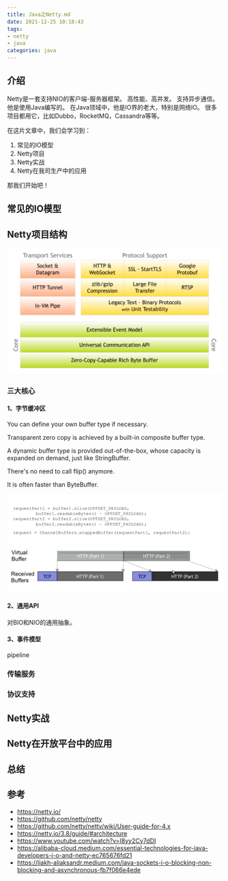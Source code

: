 ```yaml
---
title: Java之Netty.md
date: 2021-12-25 10:18:43
tags: 
- netty
- java
categories: java
---
```

## 介绍
Netty是一套支持NIO的客户端-服务器框架。
高性能、高并发。
支持异步通信。
他是使用Java编写的。
在Java领域中，他是IO界的老大，特别是网络IO。
很多项目都用它，比如Dubbo，RocketMQ，Cassandra等等。

在这片文章中，我们会学习到：
1. 常见的IO模型
2. Netty项目
3. Netty实战
4. Netty在我司生产中的应用

那我们开始吧！

<!--more-->

## 常见的IO模型


## Netty项目结构
![](assets/7qmm3O.png)

### 三大核心

#### 1、字节缓冲区

You can define your own buffer type if necessary.

Transparent zero copy is achieved by a built-in composite buffer type.

A dynamic buffer type is provided out-of-the-box, whose capacity is expanded on demand, just like StringBuffer.

There's no need to call flip() anymore.

It is often faster than ByteBuffer.

![](assets/lkHtRv.png)


#### 2、通用API
对BIO和NIO的通用抽象。

#### 3、事件模型 
pipeline

### 传输服务

### 协议支持

## Netty实战

## Netty在开放平台中的应用

## 总结

## 参考
- https://netty.io/
- https://github.com/netty/netty
- https://github.com/netty/netty/wiki/User-guide-for-4.x
- https://netty.io/3.8/guide/#architecture
- https://www.youtube.com/watch?v=I8yy2Cy7dDI
- https://alibaba-cloud.medium.com/essential-technologies-for-java-developers-i-o-and-netty-ec765676fd21
- https://liakh-aliaksandr.medium.com/java-sockets-i-o-blocking-non-blocking-and-asynchronous-fb7f066e4ede